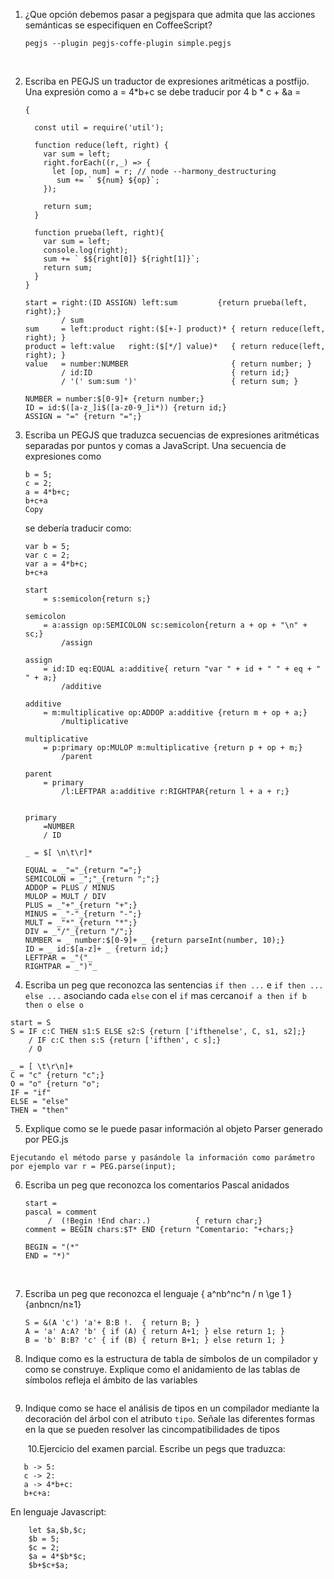 1. ¿Que opción debemos pasar a pegjspara que admita que las acciones semánticas se especifiquen en CoffeeScript?

   ````
   pegjs --plugin pegjs-coffe-plugin simple.pegjs
   ````

   ​

2. Escriba en PEGJS un traductor de expresiones aritméticas a postfijo. Una expresión como a = 4*b+c se debe traducir por 4 b * c + &a =

   ````
   {  

     const util = require('util');

     function reduce(left, right) {
       var sum = left;
       right.forEach((r,_) => {
         let [op, num] = r; // node --harmony_destructuring
          sum += ` ${num} ${op}`;
       });
     
       return sum;
     }
     
     function prueba(left, right){
       var sum = left;
       console.log(right);
       sum += ` $${right[0]} ${right[1]}`;
       return sum;
     }
   }

   start = right:(ID ASSIGN) left:sum         {return prueba(left, right);}            
           / sum
   sum     = left:product right:($[+-] product)* { return reduce(left, right); }
   product = left:value   right:($[*/] value)*   { return reduce(left, right); }
   value   = number:NUMBER                       { return number; }
           / id:ID                               { return id;}
           / '(' sum:sum ')'                     { return sum; }

   NUMBER = number:$[0-9]+ {return number;}
   ID = id:$([a-z_]i$([a-z0-9_]i*)) {return id;}
   ASSIGN = "=" {return "=";}
   ````

3. Escriba un PEGJS que traduzca secuencias de expresiones aritméticas separadas por puntos y comas a JavaScript. Una secuencia de expresiones como

   ```
   b = 5;
   c = 2;
   a = 4*b+c;
   b+c+a
   Copy
   ```

   se debería traducir como:

   ```
   var b = 5;
   var c = 2;
   var a = 4*b+c;
   b+c+a
   ```

   ````
   start
       = s:semicolon{return s;}
       
   semicolon
       = a:assign op:SEMICOLON sc:semicolon{return a + op + "\n" + sc;}
           /assign
           
   assign
       = id:ID eq:EQUAL a:additive{ return "var " + id + " " + eq + " " + a;}
           /additive
       
   additive
       = m:multiplicative op:ADDOP a:additive {return m + op + a;}
           /multiplicative
           
   multiplicative
       = p:primary op:MULOP m:multiplicative {return p + op + m;}
           /parent

   parent
       = primary 
           /l:LEFTPAR a:additive r:RIGHTPAR{return l + a + r;}
       
           
   primary
       =NUMBER
       / ID

   _ = $[ \n\t\r]*

   EQUAL = _"="_{return "=";}
   SEMICOLON = _";"_{return ";";}
   ADDOP = PLUS / MINUS
   MULOP = MULT / DIV
   PLUS = _"+"_{return "+";}
   MINUS = _"-"_{return "-";}
   MULT = _"*"_{return "*";}
   DIV = _"/"_{return "/";}
   NUMBER = _ number:$[0-9]+ _ {return parseInt(number, 10);}
   ID = _ id:$[a-z]+ _ {return id;}
   LEFTPAR = _"("_
   RIGHTPAR = _")"_
   ````

4. Escriba un peg que reconozca las sentencias `if then ...` e `if then ... else ...` asociando cada `else` con el `if` mas cercano`if a then if b then o else o`

````
start = S
S = IF c:C THEN s1:S ELSE s2:S {return ['ifthenelse', C, s1, s2];}
	/ IF c:C then s:S {return ['ifthen', c s];}
	/ O

_ = [ \t\r\n]+
C = "c" {return "c";}
O = "o" {return "o";
IF = "if"
ELSE = "else"
THEN = "then"
````

5. Explique como se le puede pasar información al objeto Parser generado por PEG.js

````
Ejecutando el método parse y pasándole la información como parámetro
por ejemplo var r = PEG.parse(input);
````

6. Escriba un peg que reconozca los comentarios Pascal anidados

   ````
   start = 
   pascal = comment
   		/  (!Begin !End char:.)          { return char;}
   comment = BEGIN chars:$T* END {return "Comentario: "+chars;}

   BEGIN = "(*"
   END = "*)"
   ````
   ​

7. Escriba un peg que reconozca el lenguaje \{ a^nb^nc^n / n \ge 1 \}{anbncn/n≥1}

   ```
   S = &(A 'c') 'a'+ B:B !.  { return B; }
   A = 'a' A:A? 'b' { if (A) { return A+1; } else return 1; }
   B = 'b' B:B? 'c' { if (B) { return B+1; } else return 1; }
   ```

8. Indique como es la estructura de tabla de símbolos de un compilador y como se construye. Explique como el anidamiento de las tablas de símbolos refleja el ámbito de las variables

   ```

   ```

9. Indique como se hace el análisis de tipos en un compilador mediante la decoración del árbol con el atributo `tipo`. Señale las diferentes formas en la que se pueden resolver las cincompatibilidades de tipos

   ​
10.Ejercicio del examen parcial.
Escribe un pegs que traduzca:

 ````
	b -> 5:
	c -> 2:
	a -> 4*b+c:
	b+c+a:
 ````
En lenguaje Javascript:
````
	let $a,$b,$c;
	$b = 5;
	$c = 2;
	$a = 4*$b*$c;
	$b+$c+$a;
````
   ​
